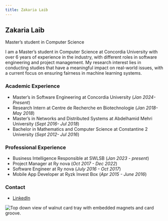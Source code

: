 ```yaml
---
title: Zakaria Laib
---
```

 
## Zakaria Laib
 
Master’s student in Computer Science
 
I am a Master’s student in Computer Science at Concordia University with over 6 years of experience in the industry, with different roles in software engineering and project management. My research interest lies in conducting studies that have a meaningful impact on real-world issues, with a current focus on ensuring fairness in machine learning systems.
 
### Academic Experience
 
- Master’s in Software Engineering at Concordia University (<em>Jan 2024-Present</em>)
- Research Intern at Centre de Recherche en Biotechnologie (<em>Jan 2018- May 2018</em>)
- Master’s in Networks and Distributed Systems at Abdelhamid Mehri University (<em>Sept 2016- Jul 2018</em>)
- Bachelor in Mathematics and Computer Science at Constantine 2 University (<em>Sept 2012- Jul 2016</em>)
 
### Professional Experience
 
- Business Intelligence Responsible at SWLSB (<em>Jan 2023 - present</em>)
- Project Manager at Ry nova (<em>Oct 2017 - Dec 2022</em>)
- Software Engineer at Ry nova (<em>July 2016 - Oct 2017</em>)
- Mobile App Developer at Ryzk Invest Box (<em>Apr 2015 - June 2016</em>)
 
### Contact
- [LinkedIn](https://www.linkedin.com/in/zakaria-laib-97b28222b)
 
![Top down view of walnut card tray with embedded magnets and card groove.](../../../static/img/zakaria-laib.jpeg)